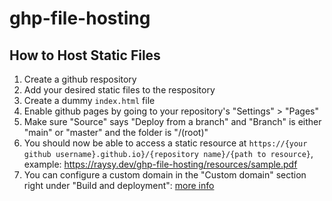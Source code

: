 # ghp-file-hosting

## How to Host Static Files

1. Create a github respository
2. Add your desired static files to the respository
3. Create a dummy `index.html` file
4. Enable github pages by going to your repository's "Settings" > "Pages"
5. Make sure "Source" says "Deploy from a branch" and "Branch" is either "main" or "master" and the folder is "/(root)"
6. You should now be able to access a static resource at `https://{your github username}.github.io}/{repository name}/{path to resource}`, example: https://raysy.dev/ghp-file-hosting/resources/sample.pdf
7. You can configure a custom domain in the "Custom domain" section right under "Build and deployment": [more info](https://docs.github.com/en/pages/configuring-a-custom-domain-for-your-github-pages-site)
